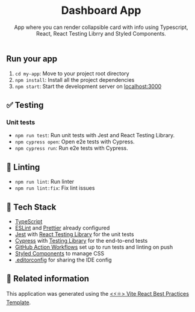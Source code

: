 <h1 align="center">
  Dashboard App
</h1>

<p align="center">
  App where you can render collapsible card with info using Typescript, React, React Testing Librry and Styled Components.
  <br />
  <br />
</p>

## Run your app

   1. `cd my-app`: Move to your project root directory
   2. `npm install`: Install all the project dependencies
   3. `npm start`: Start the development server on [localhost:3000](http://localhost:3000)

## ✅ Testing

### Unit tests

- `npm run test`: Run unit tests with Jest and React Testing Library. 
- `npm cypress open`: Open e2e tests with Cypress.
- `npm cypress run`: Run e2e tests with Cypress.

## 🔦 Linting

- `npm run lint`: Run linter
- `npm run lint:fix`: Fix lint issues

## 🌈 Tech Stack

- [TypeScript](https://www.typescriptlang.org)
- [ESLint](https://eslint.org) and [Prettier](https://prettier.io) already configured
- [Jest](https://jestjs.io) with [React Testing Library](https://testing-library.com/docs/react-testing-library/intro) for the unit tests
- [Cypress](https://www.cypress.io) with [Testing Library](https://testing-library.com/docs/cypress-testing-library) for the end-to-end tests
- [GitHub Action Workflows](https://github.com/features/actions) set up to run tests and linting on push
- [Styled Components](https://styled-components.com) to manage CSS
- [.editorconfig](https://editorconfig.org) for sharing the IDE config

## 🔀 Related information

This application was generated using the [<⚡⚛️> Vite React Best Practices Template](https://github.com/CodelyTV/vite-react_best_practices-template).
